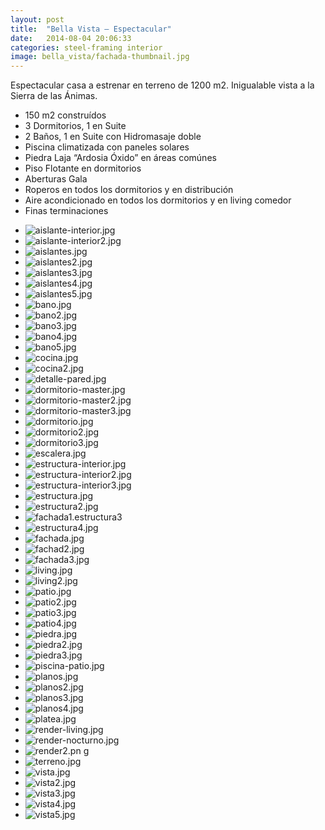 ```yaml
---
layout: post
title:  "Bella Vista – Espectacular"
date:   2014-08-04 20:06:33
categories: steel-framing interior
image: bella_vista/fachada-thumbnail.jpg
---
```


Espectacular casa a estrenar en terreno de 1200 m2. Inigualable vista a la Sierra de las Ánimas.

* 150 m2 construídos
* 3 Dormitorios, 1 en Suite
* 2 Baños, 1 en Suite con Hidromasaje doble
* Piscina climatizada con paneles solares
* Piedra Laja “Ardosia Óxido” en áreas comúnes
* Piso Flotante en dormitorios
* Aberturas Gala
* Roperos en todos los dormitorios y en distribución
* Aire acondicionado en todos los dormitorios y en living comedor
* Finas terminaciones

<ul class="unstyled">
	<li><img src="{{ site.baseurl }}/images/content/posts/bella_vista/aislante-interior.jpg" alt="aislante-interior.jpg"></li>
	<li><img src="{{ site.baseurl }}/images/content/posts/bella_vista/aislante-interior2.jpg" alt="aislante-interior2.jpg"></li>
	<li><img src="{{ site.baseurl }}/images/content/posts/bella_vista/aislantes.jpg" alt="aislantes.jpg"></li>
	<li><img src="{{ site.baseurl }}/images/content/posts/bella_vista/aislantes2.jpg" alt="aislantes2.jpg"></li>
	<li><img src="{{ site.baseurl }}/images/content/posts/bella_vista/aislantes3.jpg" alt="aislantes3.jpg"></li>
	<li><img src="{{ site.baseurl }}/images/content/posts/bella_vista/aislantes4.jpg" alt="aislantes4.jpg"></li>
	<li><img src="{{ site.baseurl }}/images/content/posts/bella_vista/aislantes5.jpg" alt="aislantes5.jpg"></li>
	<li><img src="{{ site.baseurl }}/images/content/posts/bella_vista/bano.jpg" alt="bano.jpg"></li>
	<li><img src="{{ site.baseurl }}/images/content/posts/bella_vista/bano2.jpg" alt="bano2.jpg"></li>
	<li><img src="{{ site.baseurl }}/images/content/posts/bella_vista/bano3.jpg" alt="bano3.jpg"></li>
	<li><img src="{{ site.baseurl }}/images/content/posts/bella_vista/bano4.jpg" alt="bano4.jpg"></li>
	<li><img src="{{ site.baseurl }}/images/content/posts/bella_vista/bano5.jpg" alt="bano5.jpg"></li>
	<li><img src="{{ site.baseurl }}/images/content/posts/bella_vista/cocina.jpg" alt="cocina.jpg"></li>
	<li><img src="{{ site.baseurl }}/images/content/posts/bella_vista/cocina2.jpg" alt="cocina2.jpg"></li>
	<li><img src="{{ site.baseurl }}/images/content/posts/bella_vista/detalle-pared.jpg" alt="detalle-pared.jpg"></li>
	<li><img src="{{ site.baseurl }}/images/content/posts/bella_vista/dormitorio-master.jpg" alt="dormitorio-master.jpg"></li>
	<li><img src="{{ site.baseurl }}/images/content/posts/bella_vista/dormitorio-master2.jpg" alt="dormitorio-master2.jpg"></li>
	<li><img src="{{ site.baseurl }}/images/content/posts/bella_vista/dormitorio-master3.jpg" alt="dormitorio-master3.jpg"></li>
	<li><img src="{{ site.baseurl }}/images/content/posts/bella_vista/dormitorio.jpg" alt="dormitorio.jpg"></li>
	<li><img src="{{ site.baseurl }}/images/content/posts/bella_vista/dormitorio2.jpg" alt="dormitorio2.jpg"></li>
	<li><img src="{{ site.baseurl }}/images/content/posts/bella_vista/dormitorio3.jpg" alt="dormitorio3.jpg"></li>
	<li><img src="{{ site.baseurl }}/images/content/posts/bella_vista/escalera.jpg" alt="escalera.jpg"></li>
	<li><img src="{{ site.baseurl }}/images/content/posts/bella_vista/estructura-interior.jpg" alt="estructura-interior.jpg"></li>
	<li><img src="{{ site.baseurl }}/images/content/posts/bella_vista/estructura-interior2.jpg" alt="estructura-interior2.jpg"></li>
	<li><img src="{{ site.baseurl }}/images/content/posts/bella_vista/estructura-interior3.jpg" alt="estructura-interior3.jpg"></li>
	<li><img src="{{ site.baseurl }}/images/content/posts/bella_vista/estructura.jpg" alt="estructura.jpg"></li>
	<li><img src="{{ site.baseurl }}/images/content/posts/bella_vista/estructura2.jpg" alt="estructura2.jpg"></li>
	<li><img src="{{ site.baseurl }}/images/content/posts/bella_vista/estructura3.jpg" alt="fachada1.estructura3"></li>
	<li><img src="{{ site.baseurl }}/images/content/posts/bella_vista/estructura4.jpg" alt="estructura4.jpg"></li>
	<li><img src="{{ site.baseurl }}/images/content/posts/bella_vista/fachada.jpg" alt="fachada.jpg"></li>
	<li><img src="{{ site.baseurl }}/images/content/posts/bella_vista/fachada2.jpg" alt="fachad2.jpg"></li>
	<li><img src="{{ site.baseurl }}/images/content/posts/bella_vista/fachada3.jpg" alt="fachada3.jpg"></li>
	<li><img src="{{ site.baseurl }}/images/content/posts/bella_vista/living.jpg" alt="living.jpg"></li>
	<li><img src="{{ site.baseurl }}/images/content/posts/bella_vista/living2.jpg" alt="living2.jpg"></li>
	<li><img src="{{ site.baseurl }}/images/content/posts/bella_vista/patio.jpg" alt="patio.jpg"></li>
	<li><img src="{{ site.baseurl }}/images/content/posts/bella_vista/patio2.jpg" alt="patio2.jpg"></li>
	<li><img src="{{ site.baseurl }}/images/content/posts/bella_vista/patio3.jpg" alt="patio3.jpg"></li>
	<li><img src="{{ site.baseurl }}/images/content/posts/bella_vista/patio4.jpg" alt="patio4.jpg"></li>
	<li><img src="{{ site.baseurl }}/images/content/posts/bella_vista/piedra.jpg" alt="piedra.jpg"></li>
	<li><img src="{{ site.baseurl }}/images/content/posts/bella_vista/piedra2.jpg" alt="piedra2.jpg"></li>
	<li><img src="{{ site.baseurl }}/images/content/posts/bella_vista/piedra3.jpg" alt="piedra3.jpg"></li>
	<li><img src="{{ site.baseurl }}/images/content/posts/bella_vista/piscina-patio.jpg" alt="piscina-patio.jpg"></li>
	<li><img src="{{ site.baseurl }}/images/content/posts/bella_vista/planos.jpg" alt="planos.jpg"></li>
	<li><img src="{{ site.baseurl }}/images/content/posts/bella_vista/planos2.jpg" alt="planos2.jpg"></li>
	<li><img src="{{ site.baseurl }}/images/content/posts/bella_vista/planos3.jpg" alt="planos3.jpg"></li>
	<li><img src="{{ site.baseurl }}/images/content/posts/bella_vista/planos4.jpg" alt="planos4.jpg"></li>
	<li><img src="{{ site.baseurl }}/images/content/posts/bella_vista/platea.jpg" alt="platea.jpg"></li>
	<li><img src="{{ site.baseurl }}/images/content/posts/bella_vista/render-living.jpg" alt="render-living.jpg"></li>
	<li><img src="{{ site.baseurl }}/images/content/posts/bella_vista/render-nocturno.jpg" alt="render-nocturno.jpg"></li>
	<li><img src="{{ site.baseurl }}/images/content/posts/bella_vista/render.png" alt="render2.pn g"></li>
	<li><img src="{{ site.baseurl }}/images/content/posts/bella_vista/terreno.jpg" alt="terreno.jpg"></li>
	<li><img src="{{ site.baseurl }}/images/content/posts/bella_vista/vista.jpg" alt="vista.jpg"></li>
	<li><img src="{{ site.baseurl }}/images/content/posts/bella_vista/vista2.jpg" alt="vista2.jpg"></li>
	<li><img src="{{ site.baseurl }}/images/content/posts/bella_vista/vista3.jpg" alt="vista3.jpg"></li>
	<li><img src="{{ site.baseurl }}/images/content/posts/bella_vista/vista4.jpg" alt="vista4.jpg"></li>
	<li><img src="{{ site.baseurl }}/images/content/posts/bella_vista/vista5.jpg" alt="vista5.jpg"></li>
</ul>	
